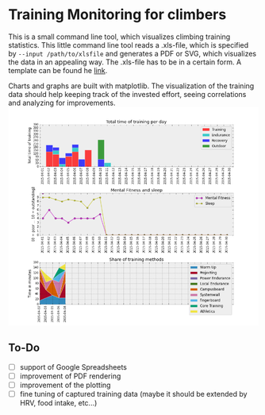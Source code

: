 # Training Monitoring for climbers
This is a small command line tool, which visualizes climbing training statistics. This little command line tool 
reads a .xls-file, which is specified by ```--input /path/to/xlsfile``` and generates a PDF or SVG, which 
visualizes the data in an appealing way. The .xls-file has to be in a certain form. A template can be found he 
[link](./res/2015_training_monitoring_dummy.xls). 

Charts and graphs are built with matplotlib. The visualization of the training data should help 
keeping track of the invested effort, seeing correlations and analyzing for improvements.
![Sample plot](res/sample_fig.png?raw=true)
## To-Do
- [ ] support of Google Spreadsheets
- [ ] improvement of PDF rendering
- [ ] improvement of the plotting
- [ ] fine tuning of captured training data (maybe it should be extended by HRV, food intake, etc...)
